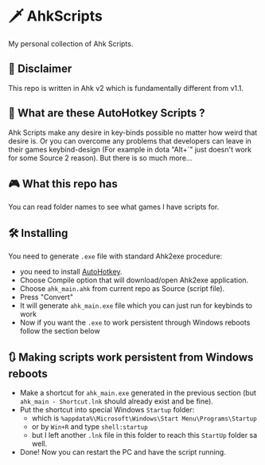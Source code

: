 # 🗡️ AhkScripts

My personal collection of Ahk Scripts.  

## 👻 Disclaimer

This repo is written in Ahk v2 which is fundamentally different from v1.1. 

## 💌 What are these AutoHotkey Scripts ?

Ahk Scripts make any desire in key-binds possible no matter how weird that desire is. Or you can overcome any problems that developers can leave in their games keybind-design (For example in dota "Alt+`" just doesn't work for some Source 2 reason). But there is so much more... 

## 🎮 What this repo has

You can read folder names to see what games I have scripts for. 

## 🛠️ Installing

You need to generate `.exe` file with standard Ahk2exe procedure:
- you need to install [AutoHotkey](https://www.autohotkey.com/).
- Choose Compile option that will download/open Ahk2exe application.
- Choose `ahk_main.ahk` from current repo as Source (script file).
- Press "Convert"
- It will generate `ahk_main.exe` file which you can just run for keybinds to work
- Now if you want the `.exe` to work persistent through Windows reboots follow the section below

## 🔃 Making scripts work persistent from Windows reboots

* Make a shortcut for `ahk_main.exe` generated in the previous section (but `ahk_main - Shortcut.lnk` should already exist and be fine).
* Put the shortcut into special Windows `Startup` folder:
  * which is `%appdata%\Microsoft\Windows\Start Menu\Programs\Startup`
  * or by `Win+R` and type `shell:startup`
  * but I left another `.lnk` file in this folder to reach this `StartUp` folder sa well.
* Done! Now you can restart the PC and have the script running.